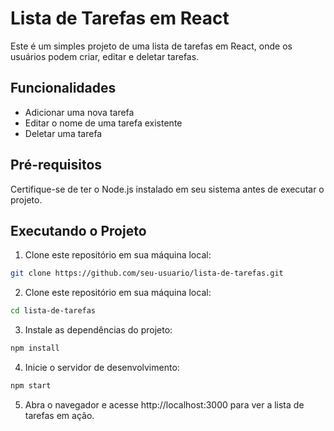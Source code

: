 # Lista de Tarefas em React

Este é um simples projeto de uma lista de tarefas em React, onde os usuários podem criar, editar e deletar tarefas.

## Funcionalidades

- Adicionar uma nova tarefa
- Editar o nome de uma tarefa existente
- Deletar uma tarefa

## Pré-requisitos

Certifique-se de ter o Node.js instalado em seu sistema antes de executar o projeto.

## Executando o Projeto

1. Clone este repositório em sua máquina local:

```bash
git clone https://github.com/seu-usuario/lista-de-tarefas.git
```

2. Clone este repositório em sua máquina local:

```bash
cd lista-de-tarefas
```

3. Instale as dependências do projeto:

```bash
npm install
```

4. Inicie o servidor de desenvolvimento:

```bash
npm start
```

5. Abra o navegador e acesse http://localhost:3000 para ver a lista de tarefas em ação.
